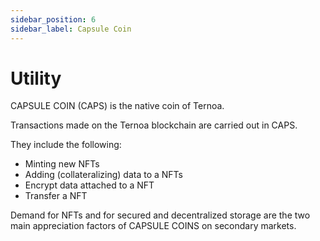 ```yaml
---
sidebar_position: 6
sidebar_label: Capsule Coin
---
```


# Utility

CAPSULE COIN (CAPS) is the native coin of Ternoa. 

Transactions made on the Ternoa blockchain are carried out in CAPS.

They include the following:

- Minting new NFTs
- Adding (collateralizing) data to a NFTs
- Encrypt data attached to a NFT
- Transfer a NFT

Demand for NFTs and for secured and decentralized storage are the two main appreciation factors of CAPSULE COINS on secondary markets.
